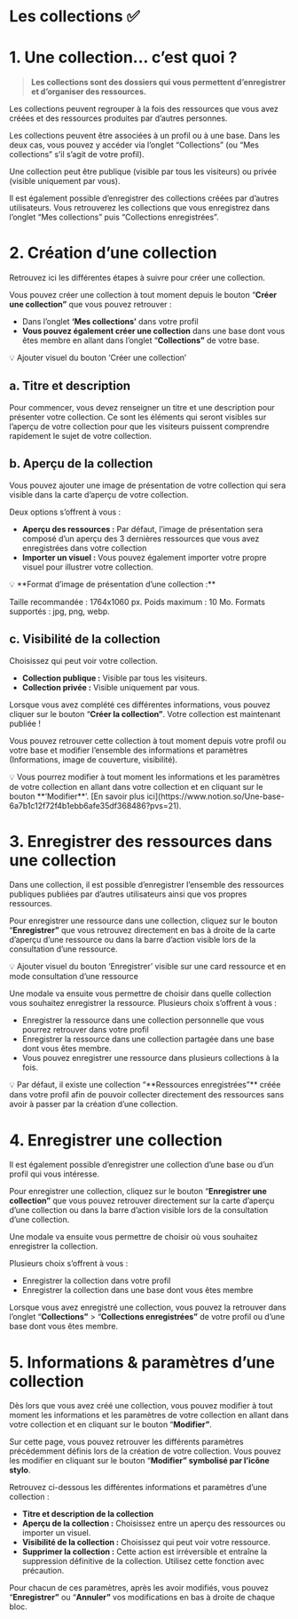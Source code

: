 # Les collections  ✅

# 1. Une collection... c’est quoi ?

> **Les collections sont des dossiers qui vous permettent d’enregistrer et d’organiser des ressources.**

Les collections peuvent regrouper à la fois des ressources que vous avez créées et des ressources produites par d’autres personnes.
> 

Les collections peuvent être associées à un profil ou à une base. Dans les deux cas, vous pouvez y accéder via l’onglet “Collections” (ou “Mes collections” s’il s’agit de votre profil).

Une collection peut être publique (visible par tous les visiteurs) ou privée (visible uniquement par vous).

Il est également possible d’enregistrer des collections créées par d’autres utilisateurs. Vous retrouverez les collections que vous enregistrez dans l’onglet “Mes collections” puis “Collections enregistrées”.

# 2. Création d’une collection

Retrouvez ici les différentes étapes à suivre pour créer une collection.

Vous pouvez créer une collection à tout moment depuis le bouton “**Créer une collection”** que vous pouvez retrouver : 

- Dans l’onglet **‘Mes collections’** dans votre profil
- **Vous pouvez également créer une collection** dans une base dont vous êtes membre en allant dans l’onglet “**Collections”** de votre base.

<aside>
💡 Ajouter visuel du bouton ‘Créer une collection’

</aside>

## a. Titre et description

Pour commencer, vous devez renseigner un titre et une description pour présenter votre collection. Ce sont les éléments qui seront visibles sur l’aperçu de votre collection pour que les visiteurs puissent comprendre rapidement le sujet de votre collection.

## b. Aperçu de la collection

Vous pouvez ajouter une image de présentation de votre collection qui sera visible dans la carte d’aperçu de votre collection.

Deux options s’offrent à vous :

- **Aperçu des ressources :** Par défaut, l’image de présentation sera composé d’un aperçu des 3 dernières ressources que vous avez enregistrées dans votre collection
- **Importer un visuel :** Vous pouvez également importer votre propre visuel pour illustrer votre collection.

<aside>
💡 **Format d’image de présentation d’une collection :**

Taille recommandée : 1764x1060 px.
Poids maximum : 10 Mo.
Formats supportés : jpg, png, webp.

</aside>

## c. Visibilité de la collection

Choisissez qui peut voir votre collection.

- **Collection publique :** Visible par tous les visiteurs.
- **Collection privée :** Visible uniquement par vous.

Lorsque vous avez complété ces différentes informations, vous pouvez cliquer sur le bouton “**Créer la collection”**. Votre collection est maintenant publiée !

Vous pouvez retrouver cette collection à tout moment depuis votre profil ou votre base et modifier l’ensemble des informations et paramètres (Informations, image de couverture, visibilité).

<aside>
💡 Vous pourrez modifier à tout moment les informations et les paramètres de votre collection en allant dans votre collection et en cliquant sur le bouton **‘Modifier**’. [En savoir plus ici](https://www.notion.so/Une-base-6a7b1c12f72f4b1ebb6afe35df368486?pvs=21).

</aside>

# 3. Enregistrer des ressources dans une collection

Dans une collection, il est possible d’enregistrer l’ensemble des ressources publiques publiées par d’autres utilisateurs ainsi que vos propres ressources.

Pour enregistrer une ressource dans une collection, cliquez sur le bouton “**Enregistrer”** que vous retrouvez directement en bas à droite de la carte d’aperçu d’une ressource ou dans la barre d’action visible lors de la consultation d’une ressource.

<aside>
💡 Ajouter visuel du bouton ‘Enregistrer’ visible sur une card ressource et en mode consultation d’une ressource

</aside>

Une modale va ensuite vous permettre de choisir dans quelle collection vous souhaitez enregistrer la ressource. Plusieurs choix s’offrent à vous :

- Enregistrer la ressource dans une collection personnelle que vous pourrez retrouver dans votre profil
- Enregistrer la ressource dans une collection partagée dans une base dont vous êtes membre.
- Vous pouvez enregistrer une ressource dans plusieurs collections à la fois.

<aside>
💡 Par défaut, il existe une collection “**Ressources enregistrées”** créée dans votre profil afin de pouvoir collecter directement des ressources sans avoir à passer par la création d’une collection.

</aside>

# 4. Enregistrer une collection

Il est également possible d’enregistrer une collection d’une base ou d’un profil qui vous intéresse.

Pour enregistrer une collection, cliquez sur le bouton “**Enregistrer une collection”** que vous pouvez retrouver directement sur la carte d’aperçu d’une collection ou dans la barre d’action visible lors de la consultation d’une collection.

Une modale va ensuite vous permettre de choisir où vous souhaitez enregistrer la collection. 

Plusieurs choix s’offrent à vous :

- Enregistrer la collection dans votre profil
- Enregistrer la collection dans une base dont vous êtes membre

Lorsque vous avez enregistré une collection, vous pouvez la retrouver dans l’onglet “**Collections”** > “**Collections enregistrées”** de votre profil ou d’une base dont vous êtes membre.

# 5. Informations & paramètres d’une collection

Dès lors que vous avez créé une collection, vous pouvez modifier à tout moment les informations et les paramètres de votre collection en allant dans votre collection et en cliquant sur le bouton “**Modifier”**.

Sur cette page, vous pouvez retrouver les différents paramètres précédemment définis lors de la création de votre collection. Vous pouvez les modifier en cliquant sur le bouton “**Modifier” symbolisé par l’icône stylo**.

Retrouvez ci-dessous les différentes informations et paramètres d’une collection :

- **Titre et description de la collection**
- **Aperçu de la collection :** Choisissez entre un aperçu des ressources ou importer un visuel.
- **Visibilité de la collection :** Choisissez qui peut voir votre ressource.
- **Supprimer la collection :** Cette action est irréversible et entraîne la suppression définitive de la collection. Utilisez cette fonction avec précaution.

Pour chacun de ces paramètres, après les avoir modifiés, vous pouvez “**Enregistrer”** ou “**Annuler”** vos modifications en bas à droite de chaque bloc.